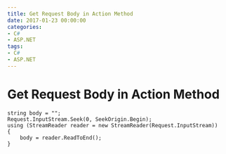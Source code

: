 ```yaml
---
title: Get Request Body in Action Method
date: 2017-01-23 00:00:00
categories:
- C#
- ASP.NET
tags:
- C#
- ASP.NET
---
```


# Get Request Body in Action Method

```CSharp
string body = "";
Request.InputStream.Seek(0, SeekOrigin.Begin);
using (StreamReader reader = new StreamReader(Request.InputStream))
{
    body = reader.ReadToEnd();
}
```